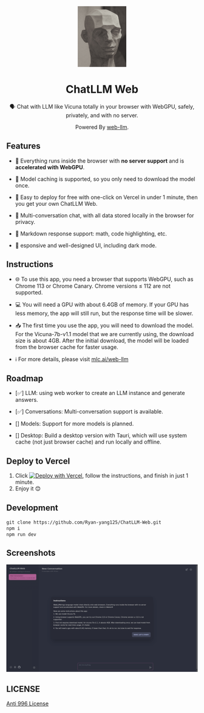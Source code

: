 <div align="center">
<img src="./docs/images/icon.jpg" alt="icon" height="160"/>

<h1 align="center">ChatLLM Web</h1>

<!-- English / [简体中文](./README_CN.md) -->

🗣️ Chat with LLM like Vicuna totally in your browser with WebGPU, safely, privately, and with no server.

Powered By [web-llm](https://github.com/mlc-ai/web-llm).

<!-- ![cover](./docs/images/cover.png) -->
</div>

## Features

- 🤖 Everything runs inside the browser with **no server support** and is **accelerated with WebGPU**.

- 💾 Model caching is supported, so you only need to download the model once.

- 🚀 Easy to deploy for free with one-click on Vercel in under 1 minute, then you get your own ChatLLM Web.

- 💬 Multi-conversation chat, with all data stored locally in the browser for privacy.

- 📝 Markdown response support: math, code highlighting, etc.

- 🎨 esponsive and well-designed UI, including dark mode.

## Instructions

- 🌐 To use this app, you need a browser that supports WebGPU, such as Chrome 113 or Chrome Canary. Chrome versions ≤ 112 are not supported.

- 💻 You will need a GPU with about 6.4GB of memory. If your GPU has less memory, the app will still run, but the response time will be slower.

- 📥 The first time you use the app, you will need to download the model. For the Vicuna-7b-v1.1 model that we are currently using, the download size is about 4GB. After the initial download, the model will be loaded from the browser cache for faster usage.

- ℹ️ For more details, please visit [mlc.ai/web-llm](https://mlc.ai/web-llm/)

## Roadmap

- [✅] LLM: using web worker to create an LLM instance and generate answers.

- [✅] Conversations: Multi-conversation support is available.

- [] Models: Support for more models is planned.

- [] Desktop: Build a desktop version with Tauri, which will use system cache (not just browser cache) and run locally and offline.

## Deploy to Vercel

1. Click
   [![Deploy with Vercel](https://vercel.com/button)](https://vercel.com/new/clone?repository-url=https%3A%2F%2Fgithub.com%2FRyan-yang125%2FChatLLM-Web&project-name=chat-llm-web&repository-name=ChatLLM-Web), follow the instructions, and finish in just 1 minute.
2. Enjoy it 😊

## Development

```shell
git clone https://github.com/Ryan-yang125/ChatLLM-Web.git
npm i
npm run dev
```

## Screenshots

![Home](./docs/images/home.png)

<!-- ![More](./docs/images/more.png) -->

## LICENSE

[Anti 996 License](https://github.com/kattgu7/Anti-996-License/blob/master/LICENSE_CN_EN)
